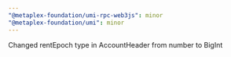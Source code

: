 ```yaml
---
"@metaplex-foundation/umi-rpc-web3js": minor
"@metaplex-foundation/umi": minor
---
```


Changed rentEpoch type in AccountHeader from number to BigInt
